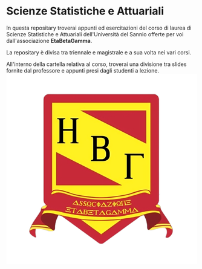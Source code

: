 # Scienze Statistiche e Attuariali

In questa repositary troverai appunti ed esercitazioni del corso di laurea di Scienze Statistiche e Attuariali dell'Università del Sannio offerte per voi dall'associazione **EtaBetaGamma**.

La repositary è divisa tra triennale e magistrale e a sua volta nei vari corsi.

All'interno della cartella relativa al corso, troverai una divisione tra slides fornite dal professore e appunti presi dagli studenti a lezione.
![](logo.png)
